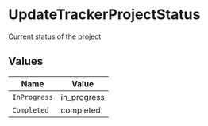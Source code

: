 # UpdateTrackerProjectStatus

Current status of the project


## Values

| Name         | Value        |
| ------------ | ------------ |
| `InProgress` | in_progress  |
| `Completed`  | completed    |